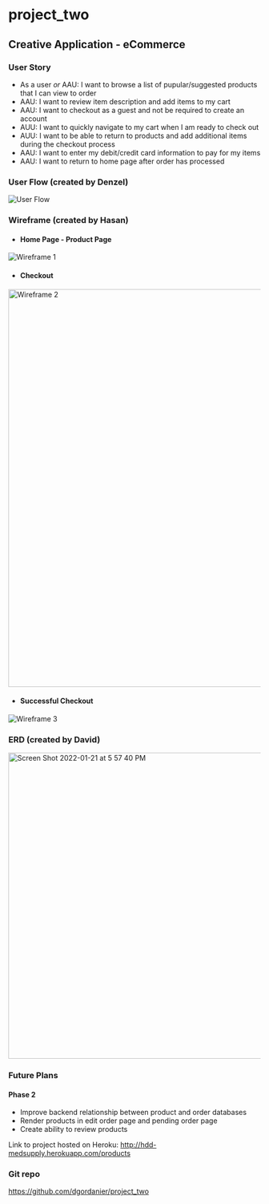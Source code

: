# project_two
## Creative Application - eCommerce

### **User Story**
  * As a user *or* AAU: I want to browse a list of pupular/suggested products that I can view to order
  * AAU: I want to review item description and add items to my cart
  * AAU: I want to checkout as a guest and not be required to create an account
  * AUU: I want to quickly navigate to my cart when I am ready to check out
  * AUU: I want to be able to return to products and add additional items during the checkout process
  * AAU: I want to enter my debit/credit card information to pay for my items
  * AAU: I want to return to home page after order has processed

### **User Flow** (created by Denzel)
![User Flow](https://user-images.githubusercontent.com/93225314/149634839-8a183c5f-69c8-4a7d-bb2d-388bd7773ab1.png)


### **Wireframe** (created by Hasan)

  * #### Home Page - Product Page
  ![Wireframe 1](https://user-images.githubusercontent.com/93225314/149634906-6ea7a3e1-93ec-4ea3-b66c-32b117041d34.png)

  * #### Checkout
<img width="794" alt="Wireframe 2" src="https://user-images.githubusercontent.com/93225314/149634930-c563df74-e1a2-4091-a980-8d71eea8f679.png">

  * #### Successful Checkout
![Wireframe 3](https://user-images.githubusercontent.com/93225314/149634953-05abb60d-6a38-412e-be59-7be9fe6e8e38.png)


### **ERD** (created by David)
<img width="611" alt="Screen Shot 2022-01-21 at 5 57 40 PM" src="https://user-images.githubusercontent.com/88109038/150620409-3b6a35e0-66da-4e94-9876-90d86c4a099a.png">

### Future Plans
#### Phase 2
 * Improve backend relationship between product and order databases
 * Render products in edit order page and pending order page
 * Create ability to review products

Link to project hosted on Heroku:
http://hdd-medsupply.herokuapp.com/products

### Git repo
https://github.com/dgordanier/project_two
